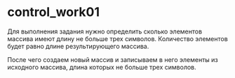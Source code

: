 # control_work01

Для выполнения задания нужно определить сколько элементов массива имеют длину
не больше трех символов. Количество элементов будет равно длине результирующего
массива.

После чего создаем новый массив и записываем в него элементы из исходного
массива, длина которых не больше трех символов.